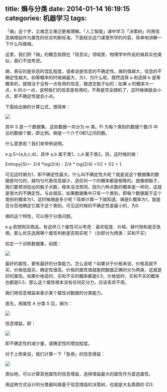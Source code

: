 title: 熵与分类
date: 2014-01-14 16:19:15
categories: 机器学习
tags:
---
「熵」这个字，又难念又难记更难理解。「人工智能」课中学习「决策树」时用信息熵增益作为属性的优劣判断标准。下面结合这门课里所学的内容，简单地讲解一下什么叫做熵。

这里，我们把「熵」的概念局限在「信息论」领域里，物理学中所说的熵其实也类似，我们不加考虑。

熵，表征的是状态的混乱程度，或者说是信息的不确定性。熵的值越大，信息的不确定性越大。如等概率的时候熵最大，为1，为什么呢，既然选择 a 和选择 b 是等概率的，就相当于没有一点有用的信息，跟透支骰子似的；如果 a 的概率大一点，b 的小一点，说明我们的信息是有用的，不再是完全随机了，这时候熵就会小点，即不确定性就会小点。

<!--more-->

下面给出熵的计算公式，很简单：

![](http://ww1.sinaimg.cn/large/5e8cb366jw1echzyug87zj207g01ljr9.jpg)

其中 S 是一个数据集，这些数据一共分为 m 类。Pi 为每个类别的数据个数/S 中总的数据个数，即比例。熵是一个介于0和1之间的数。

什么意思呢？我们来举例说明。

e.g.S={a,b,c,d}，其中 a,b 属于类1，c,d 属于类2。则，这时候的熵：

Entropy(S)=- 2/4 *log(2/4) - 2/4 * log(2/4) =1/2 + 1/2 = 1.

可见这时熵为1，即不确定性最大。什么叫不确定性大呢？就是说这个数据集的数据是均匀的，越均匀代表信息越少，选任何一个的概率都是相等的。就像掷骰子，我们要预测投出的骰子点数，根本没法预测，因为六种点数的概率是一样的，这就是很大的不确定性。与此相反，如果数据集中只有一个类别，即每个数据属于这个类别的概率为1，这时候熵是多少呢？简单计算一下就知道，熵是0.概率为1，就是百分百地确定它属于这个类别，可见这时候的不确定性是最小的，为0.

熵的这个特性，可以用于分类问题。

e.g.若想购买商品，有这样几个属性可以考虑：喜欢程度、价格、替代物和是否急用。那么优先选用哪个属性判断是否购买呢？（亦即分为两类：买和不买）

给定一个训练数据集，如图：

![](http://ww4.sinaimg.cn/large/5e8cb366jw1eck1xv1yt8j20nw0di40u.jpg)

最好的属性，要有最好的分类能力。怎么说呢？如果对于价格来说，价格高就不买，价格低就买，确定性很高，价格的属性值就能把数据正确的分为两类，这就是好的属性。如果价格高时，买和不买的概率都是0.5，价格低时，买和不买的概率也都是0.5，那么这个属性根本没有任何区分力，应该丢弃不用。

我们用信息增益来表示某个属性对数据的分类能力。

首先，用属性 A 分类 S 后，熵为：

![](http://ww3.sinaimg.cn/large/5e8cb366jw1eck24dcvvhj20b501w0sp.jpg)

信息增益，即：

![](http://ww2.sinaimg.cn/large/5e8cb366jw1eck255455wj20be01oq2v.jpg)

即不确定性的减少量，或确定性的增加程度。

对于上例来说，我们计算一下「急用」的信息增益：

![](http://ww3.sinaimg.cn/large/5e8cb366jw1eck2777ogtj20dt09dmxy.jpg)

类似地，可以计算其他属性的信息增益，选择增益最大的属性作为首选属性。


用这种方式设计的分类器叫做基于信息增益的决策树，也就是大名鼎鼎的 ID3.